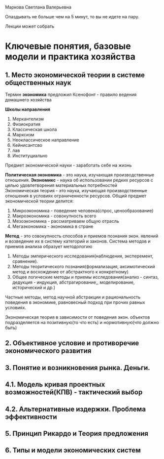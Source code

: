 Маркова Светлана Валерьевна 

Опаздывать не больше чем на 5 минут, то вы не идете на пару. 

Лекции может собрать

# Ключевые понятия, базовые модели и практика хозяйства
## 1. Место экономической теории в системе общественных наук 
Термин **экономика** предложил Ксенофонт - правило ведения домашнего хозяйства

**Школы направления**
1. Меркантелизм 
2. Физиократия 
3. Классическая школа 
4. Марксизм 
5. Неоклассическое направление 
6. Кейнисантсво 
7. лав
8. Институциально 

Предмет экономической науки - заработать себе на жизнь

**Политическая  экономика** - это наука, изучающая производственные отношения.
**Экономикс** - наука об использовании редких ресурсов с целью удовлетворения материальных потребностей  
Экономическая теория - это наука, изучающая производственные отношения в условиях ограниченности ресурсов. Общий предмет экономической теории делится:
1. Микроэкономика - поведение человека(спрос, ценообразование)
2. Макроэкономика - совокупность всего
3. Мезоэкономика - рассматриваем общую отрасль
4. Мегаэкономика - экономика в стране

**Метод** - это совокупность способов и приемов познания экон. явлений и возведение их в систему категорий и законов.
Система методов и приемов анализа образует методологию
1. Методы эмперического исследования(наблюдения, эксперемент, сравнение). 
2. Методы теоритического познания(формализация, аксимотический метод и восхождение от абстрактного к конкретному)
3. Общее логические методы и приемы исследования(анализ - синтаз, дедукция - индукция, абстрагирование,, моделирование, исторический и др.)

Частные методы, метод научной абстракции и рациональность поведения в экономике, равновесный подход при прочих равных условиях.

Экономическая теория в зависимости от поведения экон. объектов подразделяется на позитивную(то что есть) и нормотивную(что должно быть)
## 2. Объективное условие и противоречие экономического развития
## 3. Понятие и возникновения рынка. Деньги.
## 4.1. Модель кривая проектных возможностей(КПВ) - тактический выбор 
## 4.2. Альтернативные издержки. Проблема эффективности 
## 5. Принцип Рикардо и Теория предложения
## 6. Типы и модели экономических систем